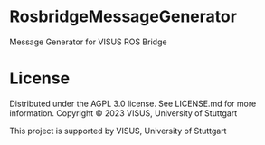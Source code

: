 # RosbridgeMessageGenerator
Message Generator for VISUS ROS Bridge

# License

Distributed under the AGPL 3.0 license. See LICENSE.md for more information. Copyright © 2023 VISUS, University of Stuttgart

This project is supported by VISUS, University of Stuttgart
